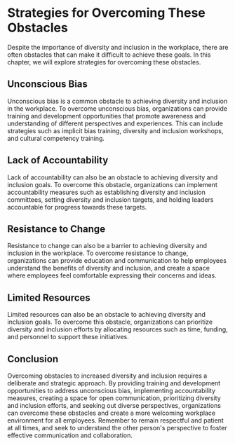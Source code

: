 Strategies for Overcoming These Obstacles
===============================================================================================================

Despite the importance of diversity and inclusion in the workplace, there are often obstacles that can make it difficult to achieve these goals. In this chapter, we will explore strategies for overcoming these obstacles.

Unconscious Bias
----------------

Unconscious bias is a common obstacle to achieving diversity and inclusion in the workplace. To overcome unconscious bias, organizations can provide training and development opportunities that promote awareness and understanding of different perspectives and experiences. This can include strategies such as implicit bias training, diversity and inclusion workshops, and cultural competency training.

Lack of Accountability
----------------------

Lack of accountability can also be an obstacle to achieving diversity and inclusion goals. To overcome this obstacle, organizations can implement accountability measures such as establishing diversity and inclusion committees, setting diversity and inclusion targets, and holding leaders accountable for progress towards these targets.

Resistance to Change
--------------------

Resistance to change can also be a barrier to achieving diversity and inclusion in the workplace. To overcome resistance to change, organizations can provide education and communication to help employees understand the benefits of diversity and inclusion, and create a space where employees feel comfortable expressing their concerns and ideas.

Limited Resources
-----------------

Limited resources can also be an obstacle to achieving diversity and inclusion goals. To overcome this obstacle, organizations can prioritize diversity and inclusion efforts by allocating resources such as time, funding, and personnel to support these initiatives.

Conclusion
----------

Overcoming obstacles to increased diversity and inclusion requires a deliberate and strategic approach. By providing training and development opportunities to address unconscious bias, implementing accountability measures, creating a space for open communication, prioritizing diversity and inclusion efforts, and seeking out diverse perspectives, organizations can overcome these obstacles and create a more welcoming workplace environment for all employees. Remember to remain respectful and patient at all times, and seek to understand the other person's perspective to foster effective communication and collaboration.

